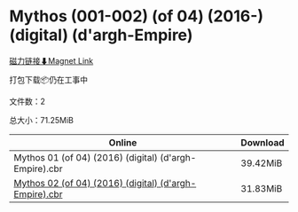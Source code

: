 # Mythos (001-002) (of 04) (2016-) (digital) (d'argh-Empire)

[磁力链接⬇Magnet Link](magnet:?xt=urn:btih:d49521eda8d9fe876ddda1e1e3a8fe6fef65f311&dn=Mythos%20%28001-002%29%20%28of%2004%29%20%282016-%29%20%28digital%29%20%28d%27argh-Empire%29)

打包下载📦仍在工事中

文件数：2

总大小：71.25MiB

Online | Download
--- | ---
Mythos 01 (of 04) (2016) (digital) (d'argh-Empire).cbr | 39.42MiB
[Mythos 02 (of 04) (2016) (digital) (d'argh-Empire).cbr](https://github.com/alicewish/markdown/blob/master/comic/Mythos-02-of-04-2016-digital-dargh-Empire-cbr.md) | 31.83MiB